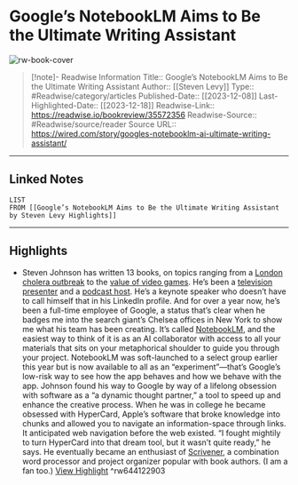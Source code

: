# Google’s NotebookLM Aims to Be the Ultimate Writing Assistant

![rw-book-cover](https://media.wired.com/photos/65725fa0eefe0e14a4e83d45/191:100/w_1280,c_limit/Notebook-LM-Google-Plaintext-Business-1251448596.jpg)
<br>
>[!note]- Readwise Information
>Title:: Google’s NotebookLM Aims to Be the Ultimate Writing Assistant
>Author:: [[Steven Levy]]
>Type:: #Readwise/category/articles
>Published-Date:: [[2023-12-08]]
>Last-Highlighted-Date:: [[2023-12-18]]
>Readwise-Link:: https://readwise.io/bookreview/35572356
>Readwise-Source:: #Readwise/source/reader
>Source URL:: https://wired.com/story/googles-notebooklm-ai-ultimate-writing-assistant/
--- 

## Linked Notes
```dataview
LIST
FROM [[Google’s NotebookLM Aims to Be the Ultimate Writing Assistant by Steven Levy Highlights]]
```

---

## Highlights
- Steven Johnson has written 13 books, on topics ranging from a [London cholera outbreak](https://www.amazon.com/Ghost-Map-Londons-Terrifying-Epidemic/dp/1594482691) to the [value of video games](https://www.amazon.com/Everything-Bad-Good-You-Actually/dp/1594481946). He’s been a [television presenter](https://www.imdb.com/title/tt3106210/?ref_=nm_knf_t_1) and a [podcast host](https://podcasts.apple.com/us/podcast/wonderland-podcast-with-steven-johnson/id1144068740). He’s a keynote speaker who doesn’t have to call himself that in his LinkedIn profile. And for over a year now, he’s been a full-time employee of Google, a status that’s clear when he badges me into the search giant’s Chelsea offices in New York to show me what his team has been creating.
  It’s called [NotebookLM](https://notebooklm.google), and the easiest way to think of it is as an AI collaborator with access to all your materials that sits on your metaphorical shoulder to guide you through your project. NotebookLM was soft-launched to a select group earlier this year but is now available to all as an “experiment”—that’s Google’s low-risk way to see how the app behaves and how we behave with the app.
  Johnson found his way to Google by way of a lifelong obsession with software as a “a dynamic thought partner,” a tool to speed up and enhance the creative process. When he was in college he became obsessed with HyperCard, Apple’s software that broke knowledge into chunks and allowed you to navigate an information-space through links. It anticipated web navigation before the web existed. “I fought mightily to turn HyperCard into that dream tool, but it wasn’t quite ready,” he says. He eventually became an enthusiast of [Scrivener](https://www.wired.com/2007/10/scrivener-writing-done-right/), a combination word processor and project organizer popular with book authors. (I am a fan too.) [View Highlight](https://readwise.io/open/644122903) ^rw644122903
